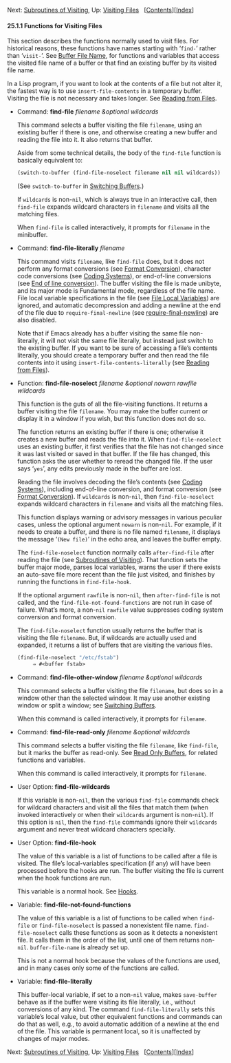 

Next: [Subroutines of Visiting](Subroutines-of-Visiting.html), Up: [Visiting Files](Visiting-Files.html)   \[[Contents](index.html#SEC_Contents "Table of contents")]\[[Index](Index.html "Index")]

#### 25.1.1 Functions for Visiting Files

This section describes the functions normally used to visit files. For historical reasons, these functions have names starting with ‘`find-`’ rather than ‘`visit-`’. See [Buffer File Name](Buffer-File-Name.html), for functions and variables that access the visited file name of a buffer or that find an existing buffer by its visited file name.

In a Lisp program, if you want to look at the contents of a file but not alter it, the fastest way is to use `insert-file-contents` in a temporary buffer. Visiting the file is not necessary and takes longer. See [Reading from Files](Reading-from-Files.html).

*   Command: **find-file** *filename \&optional wildcards*

    This command selects a buffer visiting the file `filename`, using an existing buffer if there is one, and otherwise creating a new buffer and reading the file into it. It also returns that buffer.

    Aside from some technical details, the body of the `find-file` function is basically equivalent to:

    ```lisp
    (switch-to-buffer (find-file-noselect filename nil nil wildcards))
    ```

    (See `switch-to-buffer` in [Switching Buffers](Switching-Buffers.html).)

    If `wildcards` is non-`nil`, which is always true in an interactive call, then `find-file` expands wildcard characters in `filename` and visits all the matching files.

    When `find-file` is called interactively, it prompts for `filename` in the minibuffer.

<!---->

*   Command: **find-file-literally** *filename*

    This command visits `filename`, like `find-file` does, but it does not perform any format conversions (see [Format Conversion](Format-Conversion.html)), character code conversions (see [Coding Systems](Coding-Systems.html)), or end-of-line conversions (see [End of line conversion](Coding-System-Basics.html)). The buffer visiting the file is made unibyte, and its major mode is Fundamental mode, regardless of the file name. File local variable specifications in the file (see [File Local Variables](File-Local-Variables.html)) are ignored, and automatic decompression and adding a newline at the end of the file due to `require-final-newline` (see [require-final-newline](Saving-Buffers.html)) are also disabled.

    Note that if Emacs already has a buffer visiting the same file non-literally, it will not visit the same file literally, but instead just switch to the existing buffer. If you want to be sure of accessing a file’s contents literally, you should create a temporary buffer and then read the file contents into it using `insert-file-contents-literally` (see [Reading from Files](Reading-from-Files.html)).

<!---->

*   Function: **find-file-noselect** *filename \&optional nowarn rawfile wildcards*

    This function is the guts of all the file-visiting functions. It returns a buffer visiting the file `filename`. You may make the buffer current or display it in a window if you wish, but this function does not do so.

    The function returns an existing buffer if there is one; otherwise it creates a new buffer and reads the file into it. When `find-file-noselect` uses an existing buffer, it first verifies that the file has not changed since it was last visited or saved in that buffer. If the file has changed, this function asks the user whether to reread the changed file. If the user says ‘`yes`’, any edits previously made in the buffer are lost.

    Reading the file involves decoding the file’s contents (see [Coding Systems](Coding-Systems.html)), including end-of-line conversion, and format conversion (see [Format Conversion](Format-Conversion.html)). If `wildcards` is non-`nil`, then `find-file-noselect` expands wildcard characters in `filename` and visits all the matching files.

    This function displays warning or advisory messages in various peculiar cases, unless the optional argument `nowarn` is non-`nil`. For example, if it needs to create a buffer, and there is no file named `filename`, it displays the message ‘`(New file)`’ in the echo area, and leaves the buffer empty.

    The `find-file-noselect` function normally calls `after-find-file` after reading the file (see [Subroutines of Visiting](Subroutines-of-Visiting.html)). That function sets the buffer major mode, parses local variables, warns the user if there exists an auto-save file more recent than the file just visited, and finishes by running the functions in `find-file-hook`.

    If the optional argument `rawfile` is non-`nil`, then `after-find-file` is not called, and the `find-file-not-found-functions` are not run in case of failure. What’s more, a non-`nil` `rawfile` value suppresses coding system conversion and format conversion.

    The `find-file-noselect` function usually returns the buffer that is visiting the file `filename`. But, if wildcards are actually used and expanded, it returns a list of buffers that are visiting the various files.

    ```lisp
    (find-file-noselect "/etc/fstab")
         ⇒ #<buffer fstab>
    ```

<!---->

*   Command: **find-file-other-window** *filename \&optional wildcards*

    This command selects a buffer visiting the file `filename`, but does so in a window other than the selected window. It may use another existing window or split a window; see [Switching Buffers](Switching-Buffers.html).

    When this command is called interactively, it prompts for `filename`.

<!---->

*   Command: **find-file-read-only** *filename \&optional wildcards*

    This command selects a buffer visiting the file `filename`, like `find-file`, but it marks the buffer as read-only. See [Read Only Buffers](Read-Only-Buffers.html), for related functions and variables.

    When this command is called interactively, it prompts for `filename`.

<!---->

*   User Option: **find-file-wildcards**

    If this variable is non-`nil`, then the various `find-file` commands check for wildcard characters and visit all the files that match them (when invoked interactively or when their `wildcards` argument is non-`nil`). If this option is `nil`, then the `find-file` commands ignore their `wildcards` argument and never treat wildcard characters specially.

<!---->

*   User Option: **find-file-hook**

    The value of this variable is a list of functions to be called after a file is visited. The file’s local-variables specification (if any) will have been processed before the hooks are run. The buffer visiting the file is current when the hook functions are run.

    This variable is a normal hook. See [Hooks](Hooks.html).

<!---->

*   Variable: **find-file-not-found-functions**

    The value of this variable is a list of functions to be called when `find-file` or `find-file-noselect` is passed a nonexistent file name. `find-file-noselect` calls these functions as soon as it detects a nonexistent file. It calls them in the order of the list, until one of them returns non-`nil`. `buffer-file-name` is already set up.

    This is not a normal hook because the values of the functions are used, and in many cases only some of the functions are called.

<!---->

*   Variable: **find-file-literally**

    This buffer-local variable, if set to a non-`nil` value, makes `save-buffer` behave as if the buffer were visiting its file literally, i.e., without conversions of any kind. The command `find-file-literally` sets this variable’s local value, but other equivalent functions and commands can do that as well, e.g., to avoid automatic addition of a newline at the end of the file. This variable is permanent local, so it is unaffected by changes of major modes.

Next: [Subroutines of Visiting](Subroutines-of-Visiting.html), Up: [Visiting Files](Visiting-Files.html)   \[[Contents](index.html#SEC_Contents "Table of contents")]\[[Index](Index.html "Index")]
